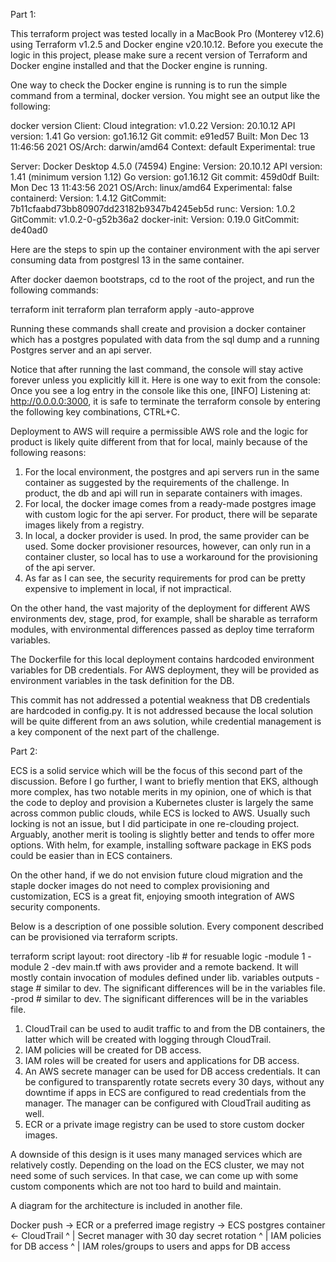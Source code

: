 Part 1:

This terraform project was tested locally in a MacBook Pro (Monterey v12.6) using Terraform v1.2.5 and Docker engine 
v20.10.12. Before you execute the logic in this project, please make sure a recent version of Terraform and Docker engine
installed and that the Docker engine is running.

One way to check the Docker engine is running is to run the simple command from a terminal, docker version. You might 
see an output like the following:

docker version
Client:
Cloud integration: v1.0.22
Version:           20.10.12
API version:       1.41
Go version:        go1.16.12
Git commit:        e91ed57
Built:             Mon Dec 13 11:46:56 2021
OS/Arch:           darwin/amd64
Context:           default
Experimental:      true

Server: Docker Desktop 4.5.0 (74594)
Engine:
Version:          20.10.12
API version:      1.41 (minimum version 1.12)
Go version:       go1.16.12
Git commit:       459d0df
Built:            Mon Dec 13 11:43:56 2021
OS/Arch:          linux/amd64
Experimental:     false
containerd:
Version:          1.4.12
GitCommit:        7b11cfaabd73bb80907dd23182b9347b4245eb5d
runc:
Version:          1.0.2
GitCommit:        v1.0.2-0-g52b36a2
docker-init:
Version:          0.19.0
GitCommit:        de40ad0

Here are the steps to spin up the container environment with the api server consuming data from postgresl 13 in the same
container. 

After docker daemon bootstraps, cd to the root of the project, and run the following commands:

terraform init
terraform plan
terraform apply -auto-approve

Running these commands shall create and provision a docker container which has a postgres populated with data from the
sql dump and a running Postgres server and an api server.

Notice that after running the last command, the console will stay active forever unless you explicitly kill it. Here is 
one way to exit from the console: Once you see a log entry in the console like this one, 
[INFO] Listening at: http://0.0.0.0:3000, it is safe to terminate the terraform console by entering the following 
key combinations, CTRL+C.

Deployment to AWS will require a permissible AWS role and the logic for product is likely quite different from that for 
local, mainly because of the following reasons:
1. For the local environment, the postgres and api servers run in the same container as suggested by the requirements of 
the challenge. In product, the db and api will run in separate containers with images.
2. For local, the docker image comes from a ready-made postgres image with custom logic for the
   api server. For product, there will be separate images likely from a registry.
3. In local, a docker provider is used. In prod, the same provider can be used. Some docker provisioner resources, however, 
can only run in a container cluster, so local has to use a workaround for the provisioning of the api server.
4. As far as I can see, the security requirements for prod can be pretty expensive to implement in local, if not impractical.

On the other hand, the vast majority of the deployment for different AWS environments dev, stage, prod, for example, shall
be sharable as terraform modules, with environmental differences passed as deploy time terraform variables.

The Dockerfile for this local deployment contains hardcoded environment variables for DB credentials. For AWS deployment, 
they will be provided as environment variables in the task definition for the DB.

This commit has not addressed a potential weakness that DB credentials are hardcoded in config.py.
It is not addressed because the local solution will be quite different from an aws solution, while credential management
is a key component of the next part of the challenge.

Part 2:

ECS is a solid service which will be the focus of this second part of the discussion. Before I go further, I want to 
briefly mention that EKS, although more complex, has two notable merits in my opinion, one of which is that the code to
deploy and provision a Kubernetes cluster is largely the same across common public clouds, while ECS is locked to AWS.
Usually such locking is not an issue, but I did participate in one re-clouding project.
Arguably, another merit is tooling is slightly better and tends to offer more options. With helm, for example, 
installing software package in EKS pods could be easier than in ECS containers.

On the other hand, if we do not envision future cloud migration and the staple docker images do not need to complex 
provisioning and customization, ECS is a great fit, enjoying smooth integration of AWS security components.

Below is a description of one possible solution. Every component described can be provisioned via terraform scripts.

terraform script layout:
   root directory
      -lib # for resuable logic
         -module 1
         -module 2
      -dev
         main.tf with aws provider and a remote backend. It will mostly contain invocation of modules defined under lib.
         variables
         outputs
      -stage # similar to dev. The significant differences will be in the variables file.
      -prod # similar to dev. The significant differences will be in the variables file.

1. CloudTrail can be used to audit traffic to and from the DB containers, the latter which will be created with logging
through CloudTrail.
2. IAM policies will be created for DB access.
3. IAM roles will be created for users and applications for DB access.
4. An AWS secrete manager can be used for DB access credentials. It can be configured to transparently rotate secrets every 
30 days, without any downtime if apps in ECS are configured to read credentials from the manager. 
The manager can be configured with CloudTrail auditing as well.
5. ECR or a private image registry can be used to store custom docker images.

A downside of this design is it uses many managed services which are relatively costly. Depending on the load on the ECS
cluster, we may not need some of such services. In that case, we can come up with some custom components which are not
too hard to build and maintain.

A diagram for the architecture is included in another file.

Docker push -> ECR or a preferred image registry -> ECS postgres container <- CloudTrail
                                                               ^
                                                               |
                                                      Secret manager with
                                                      30 day secret rotation
                                                               ^
                                                               |
                                                      IAM policies for
                                                      DB access
                                                               ^
                                                               |
                                                      IAM roles/groups to users and
                                                      apps for DB access